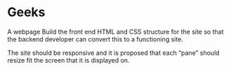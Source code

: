 # Geeks
A webpage
Build the front end HTML and CSS structure for the site so that the backend developer can convert this to a functioning site.

The site should be responsive and it is proposed that each “pane” should resize fit the screen that it is displayed on.
